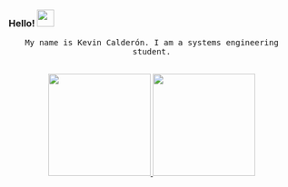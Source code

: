 ### Hello!  <img src="https://uploads.collectcdn.com/5f2e6f86b5c5c13ae7811b11-1596995909250.gif" width="30px" height="30px"/>

<p align="center" >
  <samp>
    My name is Kevin Calderón. I am a systems engineering student. 
  </samp>
  <br/>
  <br/>
</p>

<p <p align="center" dir="auto">
  <a href="https://github.com/kevcalderon">
    <img height="180em" src="https://github-readme-stats-eight-theta.vercel.app/api?username=kevcalderon&show_icons=true&theme=algolia&include_all_commits=true&count_private=true"/>
    <img height="180em" src="https://github-readme-stats-eight-theta.vercel.app/api/top-langs/?username=kevcalderon&layout=compact&langs_count=8&theme=algolia" />
  </a>
</p>



